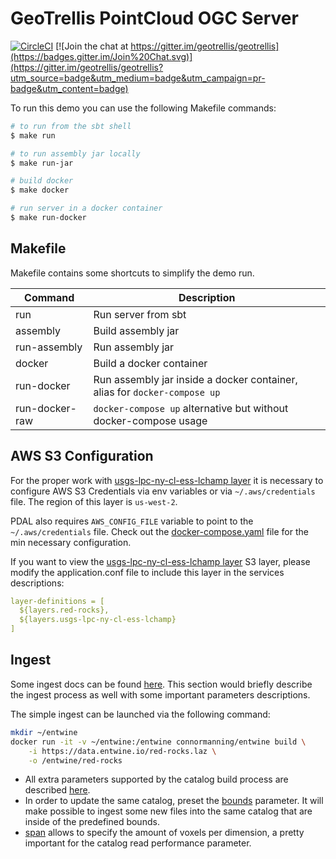 # GeoTrellis PointCloud OGC Server 

[![CircleCI](https://circleci.com/gh/geotrellis/geotrellis-pointcloud-server.svg?style=svg)](https://circleci.com/gh/geotrellis/geotrellis-pointcloud-server)
[![Join the chat at https://gitter.im/geotrellis/geotrellis](https://badges.gitter.im/Join%20Chat.svg)](https://gitter.im/geotrellis/geotrellis?utm_source=badge&utm_medium=badge&utm_campaign=pr-badge&utm_content=badge)

To run this demo you can use the following Makefile commands:

```bash
# to run from the sbt shell
$ make run

# to run assembly jar locally
$ make run-jar

# build docker
$ make docker

# run server in a docker container
$ make run-docker
```

## Makefile

Makefile contains some shortcuts to simplify the demo run.

| Command          | Description                                                              |
|------------------|--------------------------------------------------------------------------|
|run               |Run server from sbt                                                       |
|assembly          |Build assembly jar                                                        |
|run-assembly      |Run assembly jar                                                          |
|docker            |Build a docker container                                                  |
|run-docker        |Run assembly jar inside a docker container, alias for `docker-compose up` |
|run-docker-raw    |`docker-compose up` alternative but without docker-compose usage          |

## AWS S3 Configuration

For the proper work with [usgs-lpc-ny-cl-ess-lchamp layer](./src/main/resources/application.conf#L222) it is necessary to 
configure AWS S3 Credentials via env variables or via `~/.aws/credentials` file. The region of this layer is `us-west-2`.

PDAL also requires `AWS_CONFIG_FILE` variable to point to the `~/.aws/credentials` file. 
Check out the [docker-compose.yaml](./docker-compose.yaml) file for the min necessary configuration.

If you want to view the [usgs-lpc-ny-cl-ess-lchamp layer](./src/main/resources/application.conf#L222) S3 layer, please modify the
application.conf file to include this layer in the services descriptions: 

```yaml
layer-definitions = [
  ${layers.red-rocks},
  ${layers.usgs-lpc-ny-cl-ess-lchamp}
]
```

## Ingest 

Some ingest docs can be found [here](https://github.com/connormanning/entwine#usage). This section would briefly describe the ingest
process as well with some important parameters descriptions.

The simple ingest can be launched via the following command:

```bash
mkdir ~/entwine
docker run -it -v ~/entwine:/entwine connormanning/entwine build \
    -i https://data.entwine.io/red-rocks.laz \
    -o /entwine/red-rocks
```

* All extra parameters supported by the catalog build process are described [here](https://github.com/connormanning/entwine/blob/master/app/build.cpp#L54-L196).
* In order to update the same catalog, preset the [bounds](https://github.com/connormanning/entwine/blob/master/app/build.cpp#L97) parameter. 
It will make possible to ingest some new files into the same catalog that are inside of the predefined bounds.
* [span](https://github.com/connormanning/entwine/blob/master/app/build.cpp#L79) allows to specify the amount of voxels per dimension, a pretty 
important for the catalog read performance parameter. 

